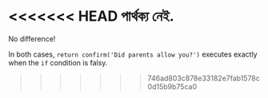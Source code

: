 <<<<<<< HEAD
পার্থক্য নেই.
=======
No difference!

In both cases, `return confirm('Did parents allow you?')` executes exactly when the `if` condition is falsy.
>>>>>>> 746ad803c878e33182e7fab1578c0d15b9b75ca0
